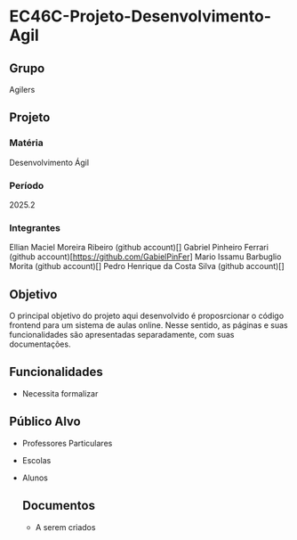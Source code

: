 # EC46C-Projeto-Desenvolvimento-Agil

## Grupo
Agilers

## Projeto
### Matéria
Desenvolvimento Ágil
### Período
2025.2
### Integrantes
Ellian Maciel Moreira Ribeiro (github account)[]
Gabriel Pinheiro Ferrari (github account)[https://github.com/GabielPinFer]
Mario Issamu Barbuglio Morita (github account)[]
Pedro Henrique da Costa Silva (github account)[]

## Objetivo
O principal objetivo do projeto aqui desenvolvido é proposrcionar o código frontend para um sistema de aulas online. Nesse sentido, as páginas e suas funcionalidades são apresentadas separadamente, com suas documentações.

## Funcionalidades
- Necessita formalizar

## Público Alvo
- Professores Particulares
- Escolas
- Alunos

  ## Documentos
  - A serem criados
